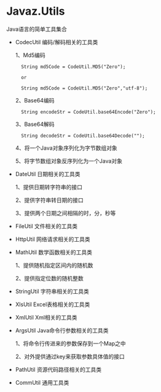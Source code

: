 Javaz.Utils
===========

Java语言的简单工具集合

+ CodecUtil 编码/解码相关的工具类

    1、Md5编码

        String md5Code = CodeUtil.MD5("Zero");

        or

        String md5Code = CodeUtil.MD5("Zero","utf-8");

    2、Base64编码

        String encodeStr = CodeUtil.base64Encode("Zero");

    3、Base64解码

        String decodeStr = CodeUtil.base64Decode("");

    4、将一个Java对象序列化为字节数组对象

    5、将字节数组对象反序列化为一个Java对象

+ DateUtil 日期相关的工具类

    1、提供日期转字符串的接口

    2、提供字符串转日期的接口

    3、提供两个日期之间相隔的时，分，秒等

+ FileUtil 文件相关的工具类

+ HttpUtil 网络请求相关的工具类

+ MathUtil 数学函数相关的工具类
    
    1、提供随机指定区间内的随机数

    2、提供指定位数的随机整数

+ StringUtil 字符串相关的工具类

+ XlsUtil Excel表格相关的工具类

+ XmlUtil Xml相关的工具类

+ ArgsUtil Java命令行参数相关的工具类
    
    1、将命令行传进来的参数保存到一个Map之中

    2、对外提供通过key来获取参数具体值的接口

+ PathUtil 资源代码路径相关的工具类

+ CommUtil 通用工具类

